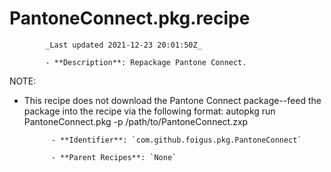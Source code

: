 # PantoneConnect.pkg.recipe

            _Last updated 2021-12-23 20:01:50Z_

            - **Description**: Repackage Pantone Connect.

NOTE:

- This recipe does not download the Pantone Connect package--feed the package into the recipe via the following format:
autopkg run PantoneConnect.pkg -p /path/to/PantoneConnect.zxp

            - **Identifier**: `com.github.foigus.pkg.PantoneConnect`

            - **Parent Recipes**: `None`
